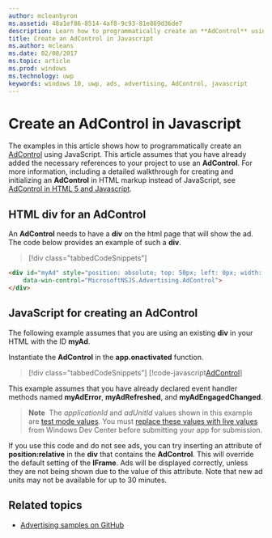 ---author: mcleanbyronms.assetid: 48a1ef86-8514-4af8-9c93-81e869d36de7description: Learn how to programmatically create an **AdControl** using JavaScript.title: Create an AdControl in Javascriptms.author: mcleansms.date: 02/08/2017ms.topic: articlems.prod: windowsms.technology: uwpkeywords: windows 10, uwp, ads, advertising, AdControl, javascript---# Create an AdControl in JavascriptThe examples in this article shows how to programmatically create an [AdControl](https://msdn.microsoft.com/library/windows/apps/microsoft.advertising.winrt.ui.adcontrol.aspx) using JavaScript. This article assumes that you have already added the necessary references to your project to use an **AdControl**. For more information, including a detailed walkthrough for creating and initializing an **AdControl** in HTML markup instead of JavaScript, see [AdControl in HTML 5 and Javascript](adcontrol-in-html-5-and-javascript.md).## HTML div for an AdControlAn **AdControl** needs to have a **div** on the html page that will show the ad. The code below provides an example of such a **div**.> [!div class="tabbedCodeSnippets"]``` html<div id="myAd" style="position: absolute; top: 50px; left: 0px; width: 300px; height: 250px; z-index: 1"    data-win-control="MicrosoftNSJS.Advertising.AdControl"></div>```## JavaScript for creating an AdControlThe following example assumes that you are using an existing **div** in your HTML with the ID **myAd**.Instantiate the **AdControl** in the **app.onactivated** function.> [!div class="tabbedCodeSnippets"][!code-javascript[AdControl](./code/AdvertisingSamples/AdControlSamples/js/main.js#DeclareAdControl)]This example assumes that you have already declared event handler methods named **myAdError**, **myAdRefreshed**, and **myAdEngagedChanged**.>**Note**&nbsp;&nbsp;The *applicationId* and *adUnitId* values shown in this example are [test mode values](test-mode-values.md). You must [replace these values with live values](set-up-ad-units-in-your-app.md) from Windows Dev Center before submitting your app for submission.If you use this code and do not see ads, you can try inserting an attribute of **position:relative** in the **div** that contains the **AdControl**. This will override the default setting of the **IFrame**. Ads will be displayed correctly, unless they are not being shown due to the value of this attribute. Note that new ad units may not be available for up to 30 minutes.## Related topics* [Advertising samples on GitHub](http://aka.ms/githubads)  